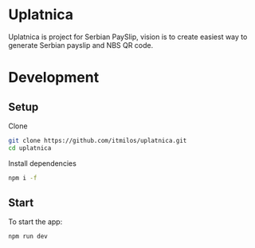 # Uplatnica

Uplatnica is project for Serbian PaySlip, vision is to create easiest way to generate Serbian payslip and NBS QR code.

# Development

## Setup

Clone

```bash
git clone https://github.com/itmilos/uplatnica.git
cd uplatnica
```

Install dependencies

```bash
npm i -f
```

## Start

To start the app:

```bash
npm run dev
```
